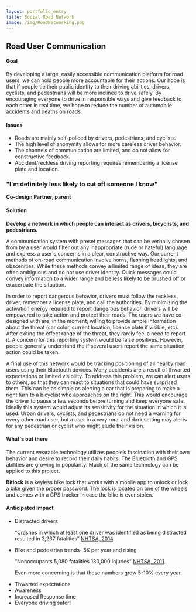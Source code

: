 ```yaml
---
layout: portfolio_entry
title: Social Road Network
image: /img/RoadNetworking.png
---
```

<h2> Road User Communication </h2>

<h4> Goal </h4>
<p> By developing a large, easily accessible communication platform for road users, we can hold people more accountable for their actions. Our hope is that if people tie their public identity to their driving abilities, drivers, cyclists, and pedestrians will be more inclined to drive safely. By encouraging everyone to drive in responsible ways and give feedback to each other in real time, we hope to reduce the number of automobile accidents and deaths on roads.
</p>
<h4>Issues </h4>
<ul>
<li>Roads are mainly self-policed by drivers, pedestrians, and cyclists.</li>
<li>The high level of anonymity allows for more careless driver behavior.</li>
<li>The channels of communication are limited, and do not allow for constructive feedback.</li>
<li>Accident/reckless driving reporting requires remembering a license plate and location.</li>
</ul>

<h3>"I'm definitely less likely to cut off someone I know"</h3>
<p><strong>Co-design Partner, parent</strong></p>

<h4>Solution</h4>

<p><strong>Develop a network in which people can interact as drivers, bicyclists, and pedestrians.</strong>
</p>
<p>A communication system with preset messages that can be verbally chosen from by a user would filter out any inappropriate (rude or hateful) language and express a user's concerns in a clear, constructive way. Our current methods of on-road communication involve horns, flashing headlights, and obscenities. While these methods convey a limited range of ideas, they are often ambiguous and do not use driver identity. Quick messages could convey information to a wider range and be less likely to be brushed off or exacerbate the situation.
</p>
<p>In order to report dangerous behavior, drivers must follow the reckless driver, remember a license plate, and call the authorities. By minimizing the activation energy required to report dangerous behavior, drivers will be empowered to take action and protect their roads. The users we have co-designed with are, in the moment, willing to provide ample information about the threat (car color, current location, license plate if visible, etc). After exiting the effect range of the threat, they rarely feel a need to report it. A concern for this reporting system would be false positives. However, people generally understand the if several users report the same situation, action could be taken.
</p>
<p>A final use of this network would be tracking positioning of all nearby road users using their Bluetooth devices. Many accidents are a result of thwarted expectations or limited visibility. To address this problem, we can alert users to others, so that they can react to situations that could have surprised them. This can be as simple as alerting a car that is preparing to make a right turn to a bicyclist who approaches on the right. This would encourage the driver to pause a few seconds before turning and keep everyone safe. Ideally this system would adjust its sensitivity for the situation in which it is used. Urban drivers, cyclists, and pedestrians do not need a warning for every other road user, but a user in a very rural and dark setting may alerts for any pedestrian or cyclist who might elude their vision.
</p>

<h4>What's out there</h4>
<p>The current wearable technology utilizes people’s fascination with their own behavior and desire to record their daily habits. The Bluetooth and GPS abilities are growing in popularity. Much of the same technology can be applied to this project.
</p>
<p><strong>Bitlock</strong> is a keyless bike lock that works with a mobile app to unlock or lock a bike given the proper password. The lock is located on one of the wheels and comes with a GPS tracker in case the bike is ever stolen. 
</p>

<h4>Anticipated Impact</h4>
<ul>
<li>Distracted drivers
<p>“Crashes in which at least one driver was identified as being distracted resulted in 3,267 fatalities” <a href='http://www-nrd.nhtsa.dot.gov/Pubs/812013.pdf'>NHTSA, 2014</a>.</p></li>
<li>Bike and pedestrian trends- 5K per year and rising
<p>“Nonoccupants  5,080 fatalities 130,000 injuries” <a href='http://www-nrd.nhtsa.dot.gov/Pubs/811659.pdf'> NHTSA, 2011</a>.</p>
<p>Even more concerning is that these numbers grow 5-10% every year.</p></li>
<li>Thwarted expectations</li>
<li>Awareness</li>
<li>Increased Response time</li>
<li>Everyone driving safer!</li>
</ul>
